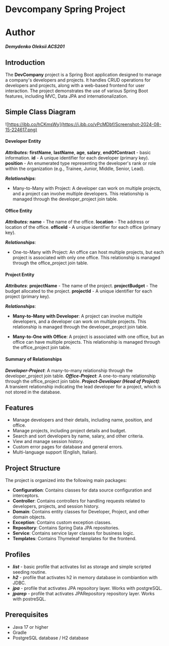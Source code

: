 # Devcompany Spring Project

# Author
***Demydenko Oleksii ACS201***

## Introduction

The **DevCompany** project is a Spring Boot application designed to manage a company's developers and projects. It handles CRUD operations for developers and projects, along with a web-based frontend for user interaction. The project demonstrates the use of various Spring Boot features, including MVC, Data JPA and internationalization.

## Simple Class Diagram

![https://ibb.co/hCKmsWy](https://i.ibb.co/vPcMDbf/Screenshot-2024-08-15-224617.png)

#### Developer Entity
***Attributes:***
**firstName**, **lastName**, **age**, **salary**, **endOfContract** -  basic information.
**id** -  A unique identifier for each developer (primary key).
**position** - An enumerated type representing the developer's rank or role within the organization (e.g., Trainee, Junior, Middle, Senior, Lead).

***Relationships***:
 - Many-to-Many with Project: A developer can work on multiple projects, and a project can involve multiple developers. This relationship is managed through the developer_project join table.

#### Office Entity
***Attributes:***
**name** - The name of the office.
**location** - The address or location of the office.
**officeId** - A unique identifier for each office (primary key).

***Relationships***:
 - One-to-Many with Project: An office can host multiple projects, but each project is associated with only one office. This relationship is managed through the office_project join table.

#### Project Entity
***Attributes***:
**projectName** - The name of the project.
**projectBudget** - The budget allocated to the project.
**projectId** - A unique identifier for each project (primary key).

***Relationships***:
 - **Many-to-Many with Developer**: A project can involve multiple developers, and a developer can work on multiple projects. This relationship is managed through the developer_project join table.

- **Many-to-One with Office**: A project is associated with one office, but an office can have multiple projects. This relationship is managed through the office_project join table.


#### Summary of Relationships
***Developer-Project***: A many-to-many relationship through the developer_project join table.
***Office-Project***: A one-to-many relationship through the office_project join table.
***Project-Developer (Head of Project)***: A transient relationship indicating the lead developer for a project, which is not stored in the database.

## Features

- Manage developers and their details, including name, position, and office.
- Manage projects, including project details and budget.
- Search and sort developers by name, salary, and other criteria.
- View and manage session history.
- Custom error pages for database and general errors.
- Multi-language support (English, Italian).

## Project Structure

The project is organized into the following main packages:

- **Configuration**: Contains classes for data source configuration and interceptors.
- **Controller**: Contains controllers for handling requests related to developers, projects, and session history.
- **Domain**: Contains entity classes for Developer, Project, and other domain objects.
- **Exception**: Contains custom exception classes.
- **Repository**: Contains Spring Data JPA repositories.
- **Service**: Contains service layer classes for business logic.
- **Templates**: Contains Thymeleaf templates for the frontend.

## Profiles

- ***list*** - basic profile that activates list as storage and simple scripted seeding routine.
- ***h2*** - profile that activates h2 in memory database in combiantion with JDBC.
- ***jpa*** - profile that activates JPA repsoitory layer. Works with postgreSQL.
- ***jparep*** - profile that activates JPARepository repository layer. Works with postreSQL. 

## Prerequisites

- Java 17 or higher
- Gradle
- PostgreSQL database / H2 database
